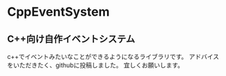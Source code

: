 # CppEventSystem
## C++向け自作イベントシステム

c++でイベントみたいなことができるようになるライブラリです。
アドバイスをいただきたく、githubに投稿しました。
宜しくお願いします。
